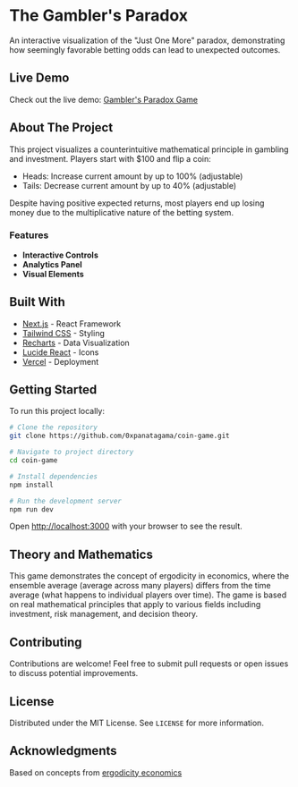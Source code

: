 # The Gambler's Paradox

An interactive visualization of the "Just One More" paradox, demonstrating how seemingly favorable betting odds can lead to unexpected outcomes.

## Live Demo
Check out the live demo: [Gambler's Paradox Game](https://gambler-addict.vercel.app/)

## About The Project

This project visualizes a counterintuitive mathematical principle in gambling and investment. Players start with $100 and flip a coin:
- Heads: Increase current amount by up to 100% (adjustable)
- Tails: Decrease current amount by up to 40% (adjustable)

Despite having positive expected returns, most players end up losing money due to the multiplicative nature of the betting system.

### Features

- **Interactive Controls**
- **Analytics Panel**
- **Visual Elements**

## Built With

- [Next.js](https://nextjs.org/) - React Framework
- [Tailwind CSS](https://tailwindcss.com/) - Styling
- [Recharts](https://recharts.org/) - Data Visualization
- [Lucide React](https://lucide.dev/) - Icons
- [Vercel](https://vercel.com/) - Deployment

## Getting Started

To run this project locally:

```bash
# Clone the repository
git clone https://github.com/0xpanatagama/coin-game.git

# Navigate to project directory
cd coin-game

# Install dependencies
npm install

# Run the development server
npm run dev
```

Open [http://localhost:3000](http://localhost:3000) with your browser to see the result.

## Theory and Mathematics

This game demonstrates the concept of ergodicity in economics, where the ensemble average (average across many players) differs from the time average (what happens to individual players over time). The game is based on real mathematical principles that apply to various fields including investment, risk management, and decision theory.

## Contributing

Contributions are welcome! Feel free to submit pull requests or open issues to discuss potential improvements.

## License

Distributed under the MIT License. See `LICENSE` for more information.

## Acknowledgments

Based on concepts from [ergodicity economics](https://ergodicityeconomics.com/)
